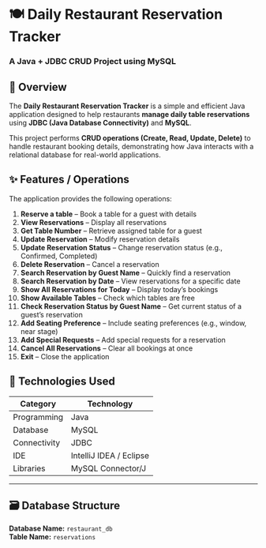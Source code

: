 # 🍽️ Daily Restaurant Reservation Tracker

### A Java + JDBC CRUD Project using MySQL



## 📖 Overview

The **Daily Restaurant Reservation Tracker** is a simple and efficient Java application designed to help restaurants **manage daily table reservations** using **JDBC (Java Database Connectivity)** and **MySQL**.

This project performs **CRUD operations (Create, Read, Update, Delete)** to handle restaurant booking details, demonstrating how Java interacts with a relational database for real-world applications.


## ✨ Features / Operations

The application provides the following operations:

1. **Reserve a table** – Book a table for a guest with details  
2. **View Reservations** – Display all reservations  
3. **Get Table Number** – Retrieve assigned table for a guest  
4. **Update Reservation** – Modify reservation details  
5. **Update Reservation Status** – Change reservation status (e.g., Confirmed, Completed)  
6. **Delete Reservation** – Cancel a reservation  
7. **Search Reservation by Guest Name** – Quickly find a reservation  
8. **Search Reservation by Date** – View reservations for a specific date  
9. **Show All Reservations for Today** – Display today’s bookings  
10. **Show Available Tables** – Check which tables are free  
11. **Check Reservation Status by Guest Name** – Get current status of a guest’s reservation  
12. **Add Seating Preference** – Include seating preferences (e.g., window, near stage)  
13. **Add Special Requests** – Add special requests for a reservation  
14. **Cancel All Reservations** – Clear all bookings at once  
15. **Exit** – Close the application  


## 🧰 Technologies Used

| Category        | Technology                  |
|-----------------|-----------------------------|
| Programming     | Java                        |
| Database        | MySQL                       |
| Connectivity    | JDBC                        |
| IDE             | IntelliJ IDEA / Eclipse     |
| Libraries       | MySQL Connector/J           |

---

## 🗃️ Database Structure

**Database Name:** `restaurant_db`  
**Table Name:** `reservations`

